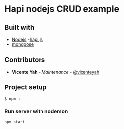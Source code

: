 # Hapi nodejs CRUD example

## Built with
- [Nodejs](https://nodejs.org/en/)
-[hapi.js](https://hapi.dev/)
- [mongoose](https://mongoosejs.com/)


## Contributors
- **Vicente Yah** - _Maintenance_ - [@vicenteyah](https://github.com/vicenteyah)

## Project setup
```bash
$ npm i 
```

### Run server with nodemon
```bash
npm start
```